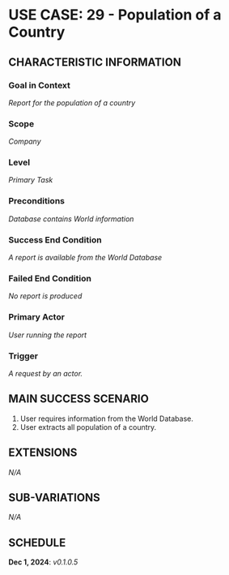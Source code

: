 # USE CASE: 29 - Population of a Country

## CHARACTERISTIC INFORMATION

### Goal in Context

*Report for the population of a country*

### Scope

*Company*

### Level

*Primary Task*

### Preconditions

*Database contains World information*

### Success End Condition

*A report is available from the World Database*

### Failed End Condition

*No report is produced*

### Primary Actor

*User running the report*

### Trigger

*A request by an actor.*

## MAIN SUCCESS SCENARIO

1. User requires information from the World Database.
2. User extracts all population of a country.

## EXTENSIONS

*N/A*

## SUB-VARIATIONS

*N/A*

## SCHEDULE

**Dec 1, 2024**: *v0.1.0.5*
